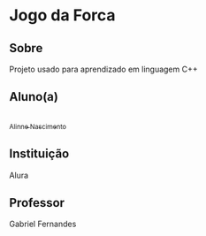 <h1>Jogo da Forca</h1>

## Sobre
<p>Projeto usado para aprendizado em linguagem C++</p>

## Aluno(a)
[<br><sub>Alinne Nascimento</sub>](https://github.com/AlinneNascimento) 

## Instituição
Alura

## Professor
Gabriel Fernandes

